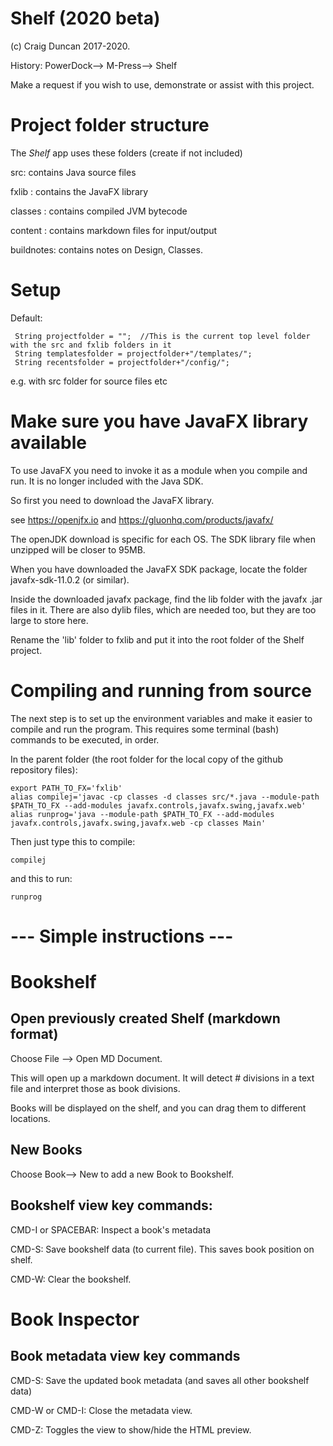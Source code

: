 # Shelf (2020 beta)

(c) Craig Duncan 2017-2020.  

History: PowerDock--> M-Press--> Shelf

Make a request if you wish to use, demonstrate or assist with this project.

# Project folder structure

The *Shelf* app uses these folders (create if not included)

src: contains Java source files

fxlib : contains the JavaFX library

classes : contains compiled JVM bytecode

content : contains markdown files for input/output

buildnotes: contains notes on Design, Classes.

# Setup

Default:

```
 String projectfolder = "";  //This is the current top level folder with the src and fxlib folders in it
 String templatesfolder = projectfolder+"/templates/";
 String recentsfolder = projectfolder+"/config/";
```
e.g. with src folder for source files etc

# Make sure you have JavaFX library available

To use JavaFX you need to invoke it as a module when you compile and run.  It is no longer included with the Java SDK.

So first you need to download the JavaFX library.

see https://openjfx.io and https://gluonhq.com/products/javafx/

The openJDK download is specific for each OS.  The SDK library file when unzipped will be closer to 95MB.

When you have downloaded the JavaFX SDK package, locate the folder javafx-sdk-11.0.2 (or similar).

Inside the downloaded javafx package, find the lib folder with the javafx .jar files in it.  There are also dylib files, which are needed too, but they are too large to store here.

Rename the 'lib' folder to fxlib and put it into the root folder of the Shelf project.

# Compiling and running from source

The next step is to set up the environment variables and make it easier to compile and run the program.  This requires some terminal (bash) commands to be executed, in order.

In the parent folder (the root folder for the local copy of the github repository files):

```
export PATH_TO_FX='fxlib'
alias compilej='javac -cp classes -d classes src/*.java --module-path $PATH_TO_FX --add-modules javafx.controls,javafx.swing,javafx.web'
alias runprog='java --module-path $PATH_TO_FX --add-modules javafx.controls,javafx.swing,javafx.web -cp classes Main'
```

Then just type this to compile:

```
compilej 
```
and this to run:

```
runprog
```

# --- Simple instructions ---

# Bookshelf

## Open previously created Shelf (markdown format)

Choose File --> Open MD Document.

This will open up a markdown document.  It will detect # divisions in a text file and interpret those as book divisions.

Books will be displayed on the shelf, and you can drag them to different locations.

## New Books

Choose Book--> New to add a new Book to Bookshelf.

## Bookshelf view key commands:

CMD-I or SPACEBAR: Inspect a book's metadata

CMD-S: Save bookshelf data (to current file).  This saves book position on shelf.

CMD-W: Clear the bookshelf.

# Book Inspector

## Book metadata view key commands

CMD-S: Save the updated book metadata (and saves all other bookshelf data)

CMD-W or CMD-I: Close the metadata view.

CMD-Z: Toggles the view to show/hide the HTML preview.

